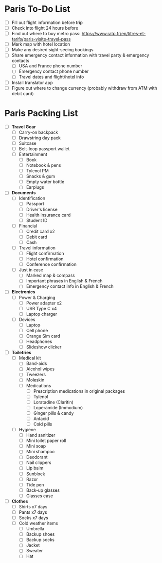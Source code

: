 # Paris To-Do List

- [ ] Fill out flight information before trip
- [ ] Check into flight 24 hours before
- [ ] Find out where to buy metro pass: https://www.ratp.fr/en/titres-et-tarifs/paris-visite-travel-pass
- [ ] Mark map with hotel location
- [ ] Make any desired sight-seeing bookings
- [ ] Share emergency contact information with travel party & emergency contacts
    - [ ] USA and France phone number
    - [ ] Emergency contact phone number
    - [ ] Travel dates and flight/hotel info
- [ ] Install translator app
- [ ] Figure out where to change currency (probably withdraw from ATM with debit card)

# Paris Packing List

- [ ] **Travel Gear**
    - [ ] Carry-on backpack
    - [ ] Drawstring day pack
    - [ ] Suitcase
    - [ ] Belt-loop passport wallet
    - [ ] Entertainment
        - [ ] Book
        - [ ] Notebook & pens
        - [ ] Tylenol PM
        - [ ] Snacks & gum
        - [ ] Empty water bottle
        - [ ] Earplugs
- [ ] **Documents**
    - [ ] Identification
        - [ ] Passport
        - [ ] Driver's license
        - [ ] Health insurance card
        - [ ] Student ID
    - [ ] Financial
        - [ ] Credit card x2
        - [ ] Debit card
        - [ ] Cash
    - [ ] Travel information
        - [ ] Flight confirmation
        - [ ] Hotel confirmation
        - [ ] Conference confirmation
    - [ ] Just in case
        - [ ] Marked map & compass
        - [ ] Important phrases in English & French
        - [ ] Emergency contact info in English & French
- [ ] **Electronics**
    - [ ] Power & Charging
        - [ ] Power adapter x2
        - [ ] USB Type C x4
        - [ ] Laptop charger
    - [ ] Devices
        - [ ] Laptop
        - [ ] Cell phone
        - [ ] Orange Sim card
        - [ ] Headphones
        - [ ] Slideshow clicker
- [ ] **Toiletries**
    - [ ] Medical kit
        - [ ] Band-aids
        - [ ] Alcohol wipes
        - [ ] Tweezers
        - [ ] Moleskin
        - [ ] Medications
            - [ ] Prescription medications in original packages
            - [ ] Tylenol
            - [ ] Loratadine (Claritin)
            - [ ] Loperamide (Immodium)
            - [ ] Ginger pills & candy
            - [ ] Antacid
            - [ ] Cold pills
    - [ ] Hygiene
        - [ ] Hand sanitizer
        - [ ] Mini toilet paper roll
        - [ ] Mini soap
        - [ ] Mini shampoo
        - [ ] Deodorant
        - [ ] Nail clippers
        - [ ] Lip balm
        - [ ] Sunblock
        - [ ] Razor
        - [ ] Tide pen
        - [ ] Back-up glasses
        - [ ] Glasses case
- [ ] **Clothes**
    - [ ] Shirts x7 days
    - [ ] Pants x7 days
    - [ ] Socks x7 days
    - [ ] Cold weather items
        - [ ] Umbrella
        - [ ] Backup shoes
        - [ ] Backup socks
        - [ ] Jacket
        - [ ] Sweater
        - [ ] Hat